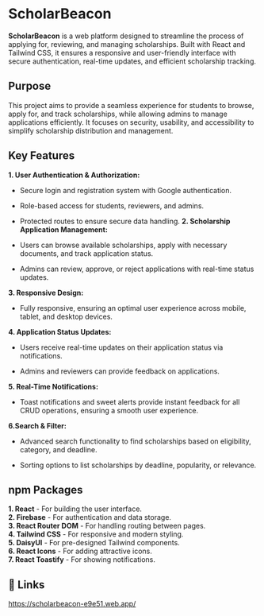# ScholarBeacon

**ScholarBeacon** is a web platform designed to streamline the process of applying for, reviewing, and managing scholarships. Built with React and Tailwind CSS, it ensures a responsive and user-friendly interface with secure authentication, real-time updates, and efficient scholarship tracking.

## Purpose

This project aims to provide a seamless experience for students to browse, apply for, and track scholarships, while allowing admins to manage applications efficiently. It focuses on security, usability, and accessibility to simplify scholarship distribution and management.

## Key Features

**1. User Authentication & Authorization:**

- Secure login and registration system with Google authentication.
- Role-based access for students, reviewers, and admins.
- Protected routes to ensure secure data handling.
  **2. Scholarship Application Management:**
- Users can browse available scholarships, apply with necessary documents, and track application status.

- Admins can review, approve, or reject applications with real-time status updates.

**3. Responsive Design:**

- Fully responsive, ensuring an optimal user experience across mobile, tablet, and desktop devices.

**4. Application Status Updates:**

- Users receive real-time updates on their application status via notifications.

- Admins and reviewers can provide feedback on applications.

**5. Real-Time Notifications:**

- Toast notifications and sweet alerts provide instant feedback for all CRUD operations, ensuring a smooth user experience.

**6.Search & Filter:**

- Advanced search functionality to find scholarships based on eligibility, category, and deadline.

- Sorting options to list scholarships by deadline, popularity, or relevance.

## npm Packages

**1. React** - For building the user interface.  
**2. Firebase** - For authentication and data storage.  
**3. React Router DOM** - For handling routing between pages.  
**4. Tailwind CSS** - For responsive and modern styling.  
**5. DaisyUI** - For pre-designed Tailwind components.  
**6. React Icons** - For adding attractive icons.  
**7. React Toastify** - For showing notifications.

## 🔗 Links

https://scholarbeacon-e9e51.web.app/
